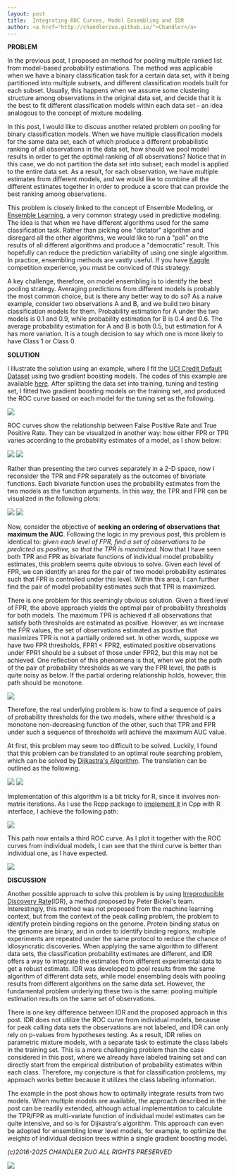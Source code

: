 ```yaml
---
layout: post
title:  Integrating ROC Curves, Model Ensembling and IDR
author: <a href="http://chandlerzuo.github.io/">Chandler</a>
---
```


**PROBLEM**

In the previous post, I proposed an method for pooling multiple ranked list from model-based probability estimations. The method was applicable when we have a binary classification task for a certain data set, with it being partitioned into multiple subsets, and different classification models built for each subset. Usually, this happens when we assume some clustering structure among observations in the original data set, and decide that it is the best to fit different classification models within each data set - an idea analogous to the concept of mixture modeling. 

In this post, I would like to discuss another related problem on pooling for binary classification models. When we have multiple classification models for the same data set, each of which produce a different probabilistic ranking of all observations in the data set, how should we pool model results in order to get the optimal ranking of all observations? Notice that in this case, we do not partition the data set into subset; each model is applied to the entire data set. As a result, for each observation, we have multiple estimates from different models, and we would like to combine all the different estimates together in order to produce a score that can provide the best ranking among observations.

This problem is closely linked to the concept of Ensemble Modeling, or [Ensemble Learning](https://en.wikipedia.org/wiki/Ensemble_learning), a very common strategy used in predictive modeling. The idea is that when we have different algorithms used for the same classification task. Rather than picking one "dictator" algorithm and disregard all the other algorithms, we would like to run a "poll" on the results of all different algorithms and produce a "democratic" result. This hopefully can reduce the prediction variability of using one single algorithm. In practice, ensembling methods are vastly useful. If you have [Kaggle](https://www.kaggle.com) competition experience, you must be conviced of this strategy. 

A key challenge, therefore, on model ensembling is to identify the best pooling strategy. Averaging predictions from different models is probably the most common choice, but is there any better way to do so? As a naive example, consider two observations A and B, and we build two binary classification models for them. Probability estimation for A under the two models is 0.1 and 0.9, while probability estimation for B is 0.4 and 0.6. The average probability estimation for A and B is both 0.5, but estimation for A has more variation. It is a tough decision to say which one is more likely to have Class 1 or Class 0.

**SOLUTION**

I illustrate the solution using an example, where I fit the [UCI Credit Default Dataset](https://archive.ics.uci.edu/ml/machine-learning-databases/00350) using two gradient boosting models. The codes of this example are available [here](https://dl.dropboxusercontent.com/u/72368739/blog/rocpool2/example.R). After splitting the data set into training, tuning and testing set, I fitted two gradient boosting models on the training set, and produced the ROC curve based on each model for the tuning set as the following.

![](https://dl.dropboxusercontent.com/u/72368739/blog/rocpool2/roc_models.jpg)

ROC curves show the relationship between False Positive Rate and True Positive Rate. They can be visualized in another way: how either FPR or TPR varies according to the probability estimates of a model, as I show below:

![](https://dl.dropboxusercontent.com/u/72368739/blog/rocpool2/fpr_tune.jpg)
![](https://dl.dropboxusercontent.com/u/72368739/blog/rocpool2/tpr_tune.jpg)

Rather than presenting the two curves separately in a 2-D space, now I reconsider the TPR and FPR separately as the outcomes of bivariate functions. Each bivariate function uses the probability estimates from the two models as the function arguments. In this way, the TPR and FPR can be visualized in the following plots:

![](https://dl.dropboxusercontent.com/u/72368739/blog/rocpool2/fpr_surface_tune.jpg)
![](https://dl.dropboxusercontent.com/u/72368739/blog/rocpool2/tpr_surface_tune.jpg)

Now, consider the objective of **seeking an ordering of observations that maximum the AUC**. Following the logic in my previous post, this problem is identical to: *given each level of FPR, find a set of observations to be predicted as positive, so that the TPR is maximized.* Now that I have seen both TPR and FPR as bivariate functions of individual model probability estimates, this problem seems quite obvious to solve. Given each level of FPR, we can identify an area for the pair of two model probability estimates such that FPR is controlled under this level. Within this area, I can further find the pair of model probability estimates such that TPR is maximized.

There is one problem for this seemingly obvious solution. Given a fixed level of FPR, the above approach yields the optimal pair of probability thresholds for both models. The maximum TPR is achieved if all observations that satisfy both thresholds are estimated as positive. However, as we increase the FPR values, the set of observations estimated as positive that maximizes TPR is not a partially ordered set. In other words, suppose we have two FPR thresholds, FPR1 < FPR2, estimated positive observations under FPR1 should be a subset of those under FPR2, but this may not be achieved. One reflection of this phenomena is that, when we plot the path of the pair of probability thresholds as we vary the FPR level, the path is quite noisy as below. If the partial ordering relationship holds, however, this path should be monotone.

![](https://dl.dropboxusercontent.com/u/72368739/blog/rocpool2/decision_path_noisy.jpg)

Therefore, the real underlying problem is: how to find a sequence of pairs of probability thresholds for the two models, where either threshold is a monotone non-decreasing function of the other, such that TPR and FPR under such a sequence of thresholds will achieve the maximum AUC value.

At first, this problem may seem too difficult to be solved. Luckily, I found that this problem can be translated to an optimal route searching problem, which can be solved by [Dijkastra's Algorithm](https://en.wikipedia.org/wiki/Dijkstra's_algorithm). The translation can be outlined as the following.

![](https://dl.dropboxusercontent.com/u/72368739/blog/rocpool2/equation1.png)
![](https://dl.dropboxusercontent.com/u/72368739/blog/rocpool2/equation2.png)

Implementation of this algorithm is a bit tricky for R, since it involves non-matrix iterations. As I use the Rcpp package to [implement it](https://dl.dropboxusercontent.com/u/72368739/blog/rocpool2/dijkastra.cpp) in Cpp with R interface, I achieve the following path:

![](https://dl.dropboxusercontent.com/u/72368739/blog/rocpool2/optimal_prob_path.jpg)

This path now entails a third ROC curve. As I plot it together with the ROC curves from individual models, I can see that the third curve is better than individual one, as I have expected.

![](https://dl.dropboxusercontent.com/u/72368739/blog/rocpool2/ROC_pool.jpg)

**DISCUSSION**

Another possible approach to solve this problem is by using [Irreproducible Discovery Rate](https://www.encodeproject.org/software/idr/)(IDR), a method proposed by Peter Bickel's team. Interestingly, this method was not proposed from the machine learning context, but from the context of the peak calling problem, the problem to identify protein binding regions on the genome. Protein binding status on the genome are binary, and in order to identify binding regions, multiple experiments are repeated under the same protocol to reduce the chance of idiosyncratic discoveries. When applying the same algorithm to different data sets, the classification probability estimates are different, and IDR offers a way to integrate the estimates from different experimental data to get a robust estimate. IDR was developed to pool results from the same algorithm of different data sets, while model ensembling deals with pooling results from different algorithms on the same data set. However, the fundamental problem underlying these two is the same: pooling multiple estimation results on the same set of observations.

There is one key difference between IDR and the proposed approach in this post. IDR does not utilize the ROC curve from individual models, because for peak calling data sets the observations are not labeled, and IDR can only rely on p-values from hypotheses testing. As a result, IDR relies on parametric mixture models, with a separate task to estimate the class labels in the training set. This is a more challenging problem than the case considered in this post, where we already have labeled training set and can directly start from the empirical distribution of probability estimates within each class. Therefore, my conjecture is that for classification problems, my approach works better because it utilizes the class labeling information.

The example in the post shows how to optimally integrate results from two models. When multiple models are available, the approach described in the post can be readily extended, although actual implementation to calculate the TPR/FPR as multi-variate function of individual model estimates can be quite intensive, and so is for Dijkastra's algorithm. This approach can even be adopted for ensembling lower level models, for example, to optimize the weights of individual decision trees within a single gradient boosting model.

*(c)2016-2025 CHANDLER ZUO ALL RIGHTS PRESERVED*

![](url)
